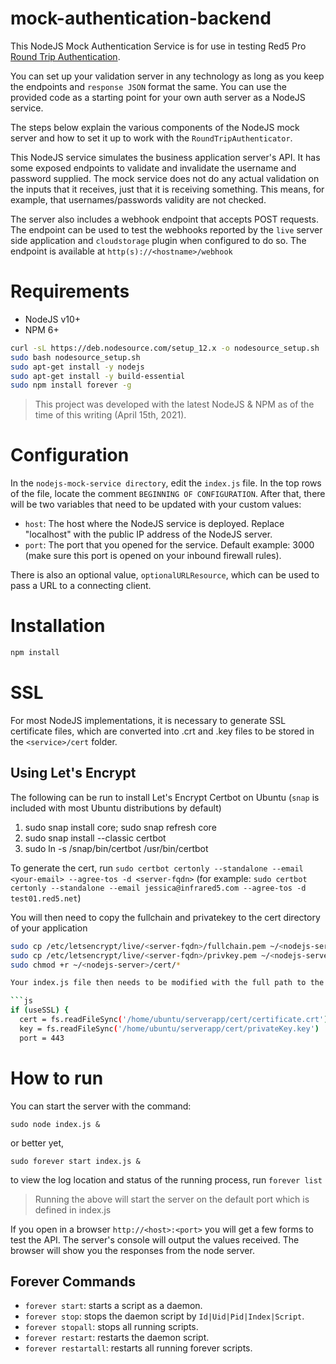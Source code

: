 # mock-authentication-backend

This NodeJS Mock Authentication Service is for use in testing Red5 Pro [Round Trip Authentication](https://www.red5pro.com/docs/special/round-trip-auth/overview/).

You can set up your validation server in any technology as long as you keep the endpoints and `response JSON` format the same. You can use the provided code as a starting point for your own auth server as a NodeJS service.

The steps below explain the various components of the NodeJS mock server and how to set it up to work with the `RoundTripAuthenticator`.

This NodeJS service simulates the business application server's API. It has some exposed endpoints to validate and invalidate the username and password supplied. The mock service does not do any actual validation on the inputs that it receives, just that it is receiving something. This means, for example, that usernames/passwords validity are not checked.

The server also includes a webhook endpoint that accepts POST requests. The endpoint can be used to test the webhooks reported by the `live` server side application and `cloudstorage` plugin when configured to do so. The endpoint is available at `http(s)://<hostname>/webhook`

# Requirements

* NodeJS v10+
* NPM 6+

```sh
curl -sL https://deb.nodesource.com/setup_12.x -o nodesource_setup.sh
sudo bash nodesource_setup.sh
sudo apt-get install -y nodejs
sudo apt-get install -y build-essential
sudo npm install forever -g
```

> This project was developed with the latest NodeJS & NPM as of the time of this writing (April 15th, 2021).


# Configuration

In the `nodejs-mock-service directory`, edit the `index.js` file. In the top rows of the file, locate the comment `BEGINNING OF CONFIGURATION`. After that, there will be two variables that need to be updated with your custom values:

* `host`: The host where the NodeJS service is deployed. Replace "localhost" with the public IP address of the NodeJS server.
* `port`: The port that you opened for the service. Default example: 3000 (make sure this port is opened on your inbound firewall rules).

There is also an optional value, `optionalURLResource`, which can be used to pass a URL to a connecting client.

# Installation

```sh
npm install
```

# SSL

For most NodeJS implementations, it is necessary to generate SSL certificate files, which are converted into .crt and .key files to be stored in the `<service>/cert` folder.

## Using Let's Encrypt

The following can be run to install Let's Encrypt Certbot on Ubuntu (`snap` is included with most Ubuntu distributions by default)

1.	sudo snap install core; sudo snap refresh core
2.	sudo snap install --classic certbot
3.	sudo ln -s /snap/bin/certbot /usr/bin/certbot

To generate the cert, run `sudo certbot certonly --standalone --email <your-email> --agree-tos -d <server-fqdn>`  (for example: `sudo certbot certonly --standalone --email jessica@infrared5.com --agree-tos -d test01.red5.net`)

You will then need to copy the fullchain and privatekey to the cert directory of your application

```sh
sudo cp /etc/letsencrypt/live/<server-fqdn>/fullchain.pem ~/<nodejs-server>/cert/certificate.crt
sudo cp /etc/letsencrypt/live/<server-fqdn>/privkey.pem ~/<nodejs-server>/cert/privateKey.key
sudo chmod +r ~/<nodejs-server>/cert/*

Your index.js file then needs to be modified with the full path to the certificate and privateKey files (replace with the appropriate paths):

```js
if (useSSL) {
  cert = fs.readFileSync('/home/ubuntu/serverapp/cert/certificate.crt')
  key = fs.readFileSync('/home/ubuntu/serverapp/cert/privateKey.key')
  port = 443
```

# How to run

You can start the server with the command:

`sudo node index.js &`

or better yet,

`sudo forever start index.js &`

to view the log location and status of the running process, run `forever list`

> Running the above will start the server on the default port which is defined in index.js

If you open in a browser `http://<host>:<port>` you will get a few forms to test the API. The server's console will output the values received. The browser will show you the responses from the node server.

## Forever Commands

* `forever start`: starts a script as a daemon.
* `forever stop`: stops the daemon script by `Id|Uid|Pid|Index|Script`.
* `forever stopall`: stops all running scripts.
* `forever restart`: restarts the daemon script.
* `forever restartall`: restarts all running forever scripts.
